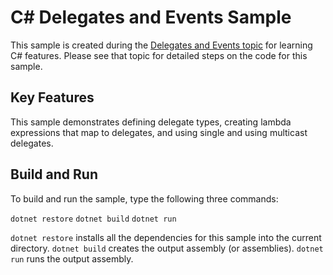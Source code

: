 C# Delegates and Events Sample
================

This sample is created during the [Delegates and Events topic](https://docs.microsoft.com/dotnet/articles/csharp/delegates-events) for learning C# features. Please see that topic for detailed steps on the code for this sample.

Key Features
------------

This sample demonstrates defining delegate types, creating lambda expressions that map to delegates, and using single and using multicast delegates.

Build and Run
-------------

To build and run the sample, type the following three commands:

`dotnet restore`
`dotnet build`
`dotnet run`

`dotnet restore` installs all the dependencies for this sample into the current directory.
`dotnet build` creates the output assembly (or assemblies).
`dotnet run` runs the output assembly.


<!--HONumber=Aug16_HO2-->


